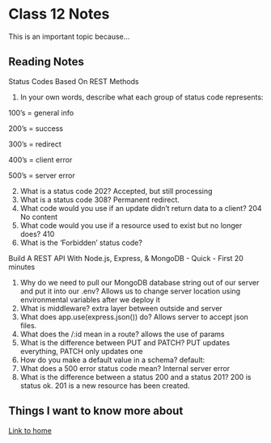 # Class 12 Notes

This is an important topic because...

## Reading Notes

Status Codes Based On REST Methods

1. In your own words, describe what each group of status code represents:

100’s = general info

200’s = success

300’s = redirect

400’s = client error

500’s = server error

2. What is a status code 202?  Accepted, but still processing
3. What is a status code 308? Permanent redirect.
4. What code would you use if an update didn’t return data to a client?  204 No content
5. What code would you use if a resource used to exist but no longer does?  410
6. What is the ‘Forbidden’ status code?

Build A REST API With Node.js, Express, & MongoDB - Quick - First 20 minutes

1. Why do we need to pull our MongoDB database string out of our server and put it into our .env?  Allows us to change server location using environmental variables after we deploy it
2. What is middleware?  extra layer between outside and server
3. What does app.use(express.json()) do?  Allows server to accept json files.
4. What does the /:id mean in a route?  allows the use of params
5. What is the difference between PUT and PATCH?  PUT updates everything, PATCH only updates one
6. How do you make a default value in a schema?  default:
7. What does a 500 error status code mean?  Internal server error
8. What is the difference between a status 200 and a status 201?  200 is status ok.  201 is a new resource has been created.

## Things I want to know more about

[Link to home](https://mikeshen7.github.io/reading-notes)

